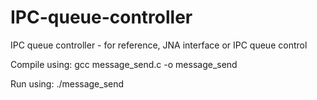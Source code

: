 # IPC-queue-controller
IPC queue controller - for reference, JNA interface or IPC queue control

Compile using:
gcc message_send.c -o message_send

Run using:
./message_send
